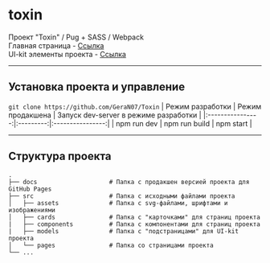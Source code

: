 # toxin
Проект "Toxin" / Pug + SASS / Webpack<br>
Главная страница - <a href="https://geran07.github.io/toxin/landing-page">Ссылка</a><br>
UI-kit элементы проекта - <a href="https://geran07.github.io/toxin/ui-kit">Ссылка</a>
____
## Установка проекта и управление
`git clone https://github.com/GeraN07/Toxin`
| Режим разработки | Режим продакшена | Запуск dev-server в режиме разработки |
|:----------------:|:---------:|:----------------:|
| npm run dev | npm run build | npm start |
____
## Структура проекта
    .
    ├── docs                    # Папка с продакшен версией проекта для GitHub Pages 
    ├── src                     # Папка с исходными файлами проекта
    │   ├── assets              # Папка с svg-файлами, шрифтами и изображениями
    │   ├── cards               # Папка с "карточками" для страниц проекта
    |   ├── components          # Папка с компонентами для страниц проекта
    |   ├── models              # Папка с "подстраницами" для UI-kit проекта
    │   └── pages               # Папка со страницами проекта
    └── ...
